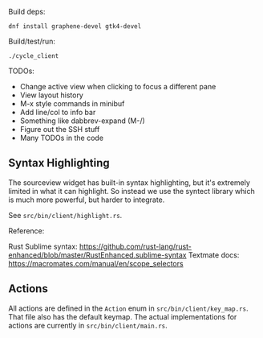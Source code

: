 Build deps:

    dnf install graphene-devel gtk4-devel

Build/test/run:

    ./cycle_client
    
TODOs:

* Change active view when clicking to focus a different pane
* View layout history
* M-x style commands in minibuf
* Add line/col to info bar
* Something like dabbrev-expand (M-/)
* Figure out the SSH stuff
* Many TODOs in the code

## Syntax Highlighting

The sourceview widget has built-in syntax highlighting, but it's
extremely limited in what it can highlight. So instead we use the
syntect library which is much more powerful, but harder to integrate.

See `src/bin/client/highlight.rs`.

Reference:

Rust Sublime syntax: https://github.com/rust-lang/rust-enhanced/blob/master/RustEnhanced.sublime-syntax
Textmate docs: https://macromates.com/manual/en/scope_selectors

## Actions

All actions are defined in the `Action` enum in
`src/bin/client/key_map.rs`. That file also has the default
keymap. The actual implementations for actions are currently in
`src/bin/client/main.rs`.
